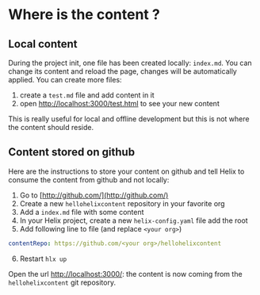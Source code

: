 # Where is the content ?

## Local content

During the project init, one file has been created locally: `index.md`. You can change its content and reload the page, changes will be automatically applied. You can create more files:

1. create a `test.md` file and add content in it
2. open [http://localhost:3000/test.html](http://localhost:3000/test.html) to see your new content

This is really useful for local and offline development but this is not where the content should reside.

## Content stored on github

Here are the instructions to store your content on github and tell Helix to consume the content from github and not locally:

1. Go to [http://github.com/](http://github.com/)
2. Create a new `hellohelixcontent` repository in your favorite org
3. Add a `index.md` file with some content
4. In your Helix project, create a new `helix-config.yaml` file add the root
5. Add following line to file (and replace `<your org>`)

```yaml
contentRepo: https://github.com/<your org>/hellohelixcontent
```

6. Restart `hlx up`

Open the url [http://localhost:3000/](http://localhost:3000/): the content is now coming from the `hellohelixcontent` git repository.
